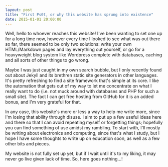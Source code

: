 ```yaml
---
layout: post
title: "First Ps0t, or why this website has sprung into existence"
date: 2015-01-01 20:00:00
---
```


Well, hello to whoever reaches this website!  I've been wanting to set one up for a long time now, however every time I looked to see what was out there so far, there seemed to be only two solutions: write your own HTML/Markdown pages and lay everything out yourself, or go for a heavyweight blog system like Wordpress complete with databases, caching and all sorts of other things to go wrong.

Maybe I was just caught in my own search bubble, but I only recently found out about Jekyll and its brethren static site generators in other languages.  It's pretty refreshing to find a site framework that's simple at its core.  I like the automation that gets out of my way to let me concentrate on what I really want to do (i.e. not muck around with databases and PHP for such a small site).  The fact I can get free hosting from GitHub for it is an added bonus, and I'm very grateful for that.

In any case, this website's more or less a way to help me write more, since I'm losing that ability through disuse.  I aim to put up a few useful ideas here and there so that I can avoid repeating myself or forgetting things; hopefully you can find something of use amidst my rambling.  To start with, I'll mostly be writing about electronics and computing, since that's what I study, but I hope I have some thoughts to write up on education soon, as well as a few other bits and pieces.

My website is not fully set up yet, but if I wait until it's to my liking, it may never go live given lack of time.  So, here goes nothing...!
